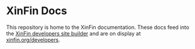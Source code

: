 XinFin Docs
============

This repository is home to the XinFin documentation. These docs feed into the [XinFin developers site builder](https://github.com/XinFinOrg/developers) and are on display at [xinfin.org/developers](https://www.xinfin.org/developers/).

